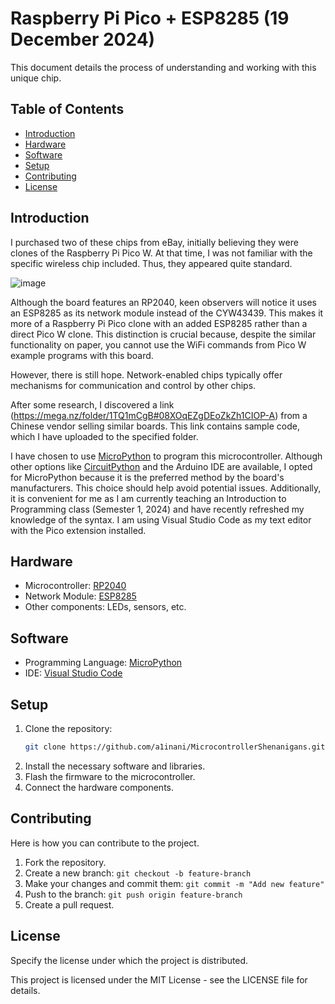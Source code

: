 # Raspberry Pi Pico + ESP8285 (19 December 2024)

This document details the process of understanding and working with this unique chip.

## Table of Contents
- [Introduction](#introduction)
- [Hardware](#hardware)
- [Software](#software)
- [Setup](#setup)
- [Contributing](#contributing)
- [License](#license)


## Introduction
I purchased two of these chips from eBay, initially believing they were clones of the Raspberry Pi Pico W. At that time, I was not familiar with the specific wireless chip included. Thus, they appeared quite standard.

![image](https://github.com/user-attachments/assets/44f75e18-558e-405f-bfda-1350edb80838)

Although the board features an RP2040, keen observers will notice it uses an ESP8285 as its network module instead of the CYW43439. This makes it more of a Raspberry Pi Pico clone with an added ESP8285 rather than a direct Pico W clone. This distinction is crucial because, despite the similar functionality on paper, you cannot use the WiFi commands from Pico W example programs with this board.

However, there is still hope. Network-enabled chips typically offer mechanisms for communication and control by other chips.

After some research, I discovered a link (https://mega.nz/folder/1TQ1mCgB#08XOqEZgDEoZkZh1CIOP-A) from a Chinese vendor selling similar boards. This link contains sample code, which I have uploaded to the specified folder.

I have chosen to use [MicroPython](https://micropython.org/) to program this microcontroller. Although other options like [CircuitPython](https://circuitpython.org/) and the Arduino IDE are available, I opted for MicroPython because it is the preferred method by the board's manufacturers. This choice should help avoid potential issues. Additionally, it is convenient for me as I am currently teaching an Introduction to Programming class (Semester 1, 2024) and have recently refreshed my knowledge of the syntax. I am using Visual Studio Code as my text editor with the Pico extension installed.

## Hardware
- Microcontroller: [RP2040](https://www.raspberrypi.org/products/rp2040/)
- Network Module: [ESP8285](https://www.espressif.com/en/products/socs/esp8285)
- Other components: LEDs, sensors, etc.

## Software
- Programming Language: [MicroPython](https://micropython.org/)
- IDE: [Visual Studio Code](https://code.visualstudio.com/)

## Setup
1. Clone the repository:
    ```sh
    git clone https://github.com/a1inani/MicrocontrollerShenanigans.git
    ```
2. Install the necessary software and libraries.
3. Flash the firmware to the microcontroller.
4. Connect the hardware components.

## Contributing
Here is how you can contribute to the project.

1. Fork the repository.
2. Create a new branch:
`git checkout -b feature-branch`
3. Make your changes and commit them:
`git commit -m "Add new feature"`
4. Push to the branch:
`git push origin feature-branch`
5. Create a pull request.

## License
Specify the license under which the project is distributed.

This project is licensed under the MIT License - see the LICENSE file for details.